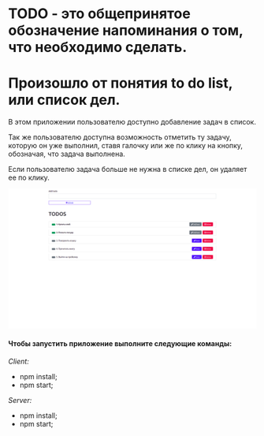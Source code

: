 # TODO - это общепринятое обозначение напоминания о том, что необходимо сделать. 
# Произошло от понятия to do list, или список дел.

В этом приложении пользователю доступно добавление задач в список.

Так же пользователю доступна возможность отметить ту задачу, которую он уже выполнил, ставя галочку или же по клику на кнопку, обозначая, что задача выполнена.

Если пользователю задача больше не нужна в списке дел, он удаляет ее по клику.

![alt text](screenshots/todo.png "Описание будет тут")


#### Чтобы запустить приложение выполните следующие команды:

_Client:_
* npm install;
* npm start;

_Server:_
* npm install;
* npm start;
